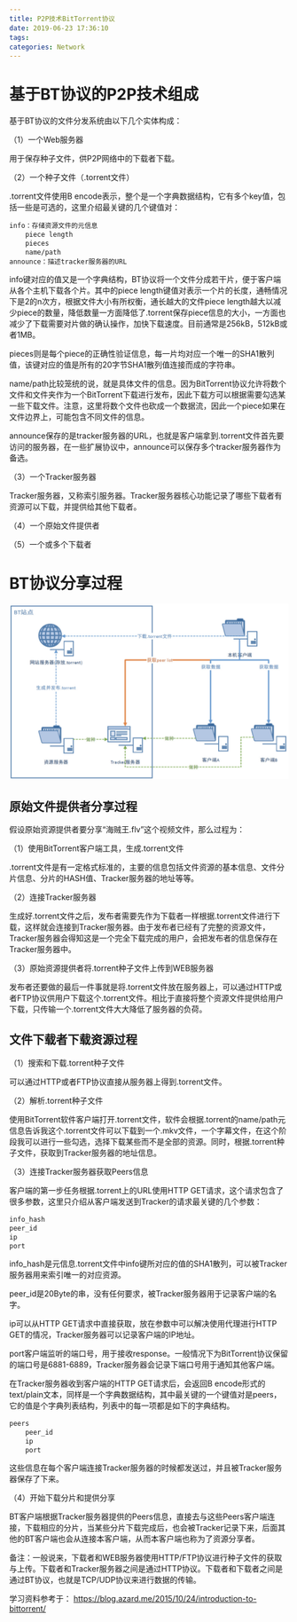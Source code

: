 ```yaml
---
title: P2P技术BitTorrent协议
date: 2019-06-23 17:36:10
tags:
categories: Network
---
```


# 基于BT协议的P2P技术组成

基于BT协议的文件分发系统由以下几个实体构成：

（1）一个Web服务器

用于保存种子文件，供P2P网络中的下载者下载。

（2）一个种子文件（.torrent文件）

.torrent文件使用B encode表示，整个是一个字典数据结构，它有多个key值，包括一些是可选的，这里介绍最关键的几个键值对：

    info：存储资源文件的元信息
        piece length
        pieces
        name/path
    announce：描述tracker服务器的URL

info键对应的值又是一个字典结构，BT协议将一个文件分成若干片，便于客户端从各个主机下载各个片。其中的piece length键值对表示一个片的长度，通畅情况下是2的n次方，根据文件大小有所权衡，通长越大的文件piece length越大以减少piece的数量，降低数量一方面降低了.torrent保存piece信息的大小，一方面也减少了下载需要对片做的确认操作，加快下载速度。目前通常是256kB，512kB或者1MB。

pieces则是每个piece的正确性验证信息，每一片均对应一个唯一的SHA1散列值，该键对应的值是所有的20字节SHA1散列值连接而成的字符串。

name/path比较笼统的说，就是具体文件的信息。因为BitTorrent协议允许将数个文件和文件夹作为一个BitTorrent下载进行发布，因此下载方可以根据需要勾选某一些下载文件。注意，这里将数个文件也砍成一个数据流，因此一个piece如果在文件边界上，可能包含不同文件的信息。

announce保存的是tracker服务器的URL，也就是客户端拿到.torrent文件首先要访问的服务器，在一些扩展协议中，announce可以保存多个tracker服务器作为备选。

（3）一个Tracker服务器

Tracker服务器，又称索引服务器。Tracker服务器核心功能记录了哪些下载者有资源可以下载，并提供给其他下载者。

（4）一个原始文件提供者

（5）一个或多个下载者

# BT协议分享过程

![](/images/bittorrent_1_1.png)

## 原始文件提供者分享过程

假设原始资源提供者要分享“海贼王.flv”这个视频文件，那么过程为：

（1）使用BitTorrent客户端工具，生成.torrent文件

.torrent文件是有一定格式标准的，主要的信息包括文件资源的基本信息、文件分片信息、分片的HASH值、Tracker服务器的地址等等。

（2）连接Tracker服务器

生成好.torrent文件之后，发布者需要先作为下载者一样根据.torrent文件进行下载，这样就会连接到Tracker服务器。由于发布者已经有了完整的资源文件，Tracker服务器会得知这是一个完全下载完成的用户，会把发布者的信息保存在Tracker服务器中。

（3）原始资源提供者将.torrent种子文件上传到WEB服务器

发布者还要做的最后一件事就是将.torrent文件放在服务器上，可以通过HTTP或者FTP协议供用户下载这个.torrent文件。相比于直接将整个资源文件提供给用户下载，只传输一个.torrent文件大大降低了服务器的负荷。

## 文件下载者下载资源过程

（1）搜索和下载.torrent种子文件

可以通过HTTP或者FTP协议直接从服务器上得到.torrent文件。

（2）解析.torrent种子文件

使用BitTorrent软件客户端打开.torrent文件，软件会根据.torrent的name/path元信息告诉我这个.torrent文件可以下载到一个.mkv文件，一个字幕文件，在这个阶段我可以进行一些勾选，选择下载某些而不是全部的资源。同时，根据.torrent种子文件，获取到Tracker服务器的地址信息。

（3）连接Tracker服务器获取Peers信息

客户端的第一步任务根据.torrent上的URL使用HTTP GET请求，这个请求包含了很多参数，这里只介绍从客户端发送到Tracker的请求最关键的几个参数：

    info_hash
    peer_id
    ip
    port

info_hash是元信息.torrent文件中info键所对应的值的SHA1散列，可以被Tracker服务器用来索引唯一的对应资源。

peer_id是20Byte的串，没有任何要求，被Tracker服务器用于记录客户端的名字。

ip可以从HTTP GET请求中直接获取，放在参数中可以解决使用代理进行HTTP GET的情况，Tracker服务器可以记录客户端的IP地址。

port客户端监听的端口号，用于接收response。一般情况下为BitTorrent协议保留的端口号是6881-6889，Tracker服务器会记录下端口号用于通知其他客户端。

在Tracker服务器收到客户端的HTTP GET请求后，会返回B encode形式的text/plain文本，同样是一个字典数据结构，其中最关键的一个键值对是peers，它的值是个字典列表结构，列表中的每一项都是如下的字典结构。

    peers
        peer_id
        ip
        port

这些信息在每个客户端连接Tracker服务器的时候都发送过，并且被Tracker服务器保存了下来。

（4）开始下载分片和提供分享

BT客户端根据Tracker服务器提供的Peers信息，直接去与这些Peers客户端连接，下载相应的分片，当某些分片下载完成后，也会被Tracker记录下来，后面其他的BT客户端也会从连接本客户端，从而本客户端也称为了资源分享者。

备注：一般说来，下载者和WEB服务器使用HTTP/FTP协议进行种子文件的获取与上传。下载者和Tracker服务器之间是通过HTTP协议。下载者和下载者之间是通过BT协议，也就是TCP/UDP协议来进行数据的传输。

学习资料参考于：
https://blog.azard.me/2015/10/24/introduction-to-bittorrent/
